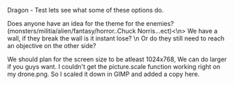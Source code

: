 Dragon - Test lets see what some of these options do.

Does anyone have an idea for the theme for the enemies? (monsters/militia/alien/fantasy/horror..Chuck Norris...ect)<\n>
We have a wall, if they break the wall is it instant lose? \n
Or do they still need to reach an objective on the other side?


We should plan for the screen size to be atleast 1024x768, We can do larger if you guys want. I couldn't get the picture.scale function working right on my drone.png. So I scaled it down in GIMP and added a copy here.
